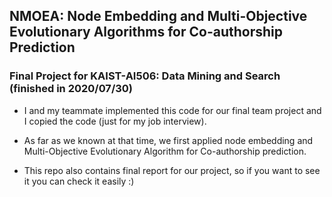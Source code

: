 ## NMOEA: Node Embedding and Multi-Objective Evolutionary Algorithms for Co-authorship Prediction

### Final Project for KAIST-AI506: Data Mining and Search (finished in 2020/07/30)
- I and my teammate implemented this code for our final team project and I copied the code (just for my job interview).


-  As far as we known at that time, we first applied node embedding and Multi-Objective Evolutionary Algorithm for Co-authorship prediction.
- This repo also contains final report for our project, so if you want to see it you can check it easily :)
